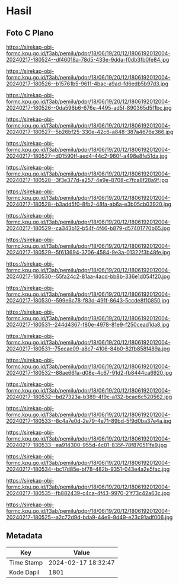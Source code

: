 # Hasil

## Foto C Plano

https://sirekap-obj-formc.kpu.go.id/f3ab/pemilu/pdpr/18/06/19/20/12/1806192012004-20240217-180524--df46018a-78d5-433e-9dda-f0db3fb0fe84.jpg

https://sirekap-obj-formc.kpu.go.id/f3ab/pemilu/pdpr/18/06/19/20/12/1806192012004-20240217-180526--b15761b5-9611-4bac-a9ad-fd6edb5b97d3.jpg

https://sirekap-obj-formc.kpu.go.id/f3ab/pemilu/pdpr/18/06/19/20/12/1806192012004-20240217-180526--0da596b6-676e-4495-ad5f-890365d5f1bc.jpg

https://sirekap-obj-formc.kpu.go.id/f3ab/pemilu/pdpr/18/06/19/20/12/1806192012004-20240217-180527--5b26bf25-330e-42c6-a848-387a4676e366.jpg

https://sirekap-obj-formc.kpu.go.id/f3ab/pemilu/pdpr/18/06/19/20/12/1806192012004-20240217-180527--d01590ff-aed4-44c2-960f-a498e8fe51da.jpg

https://sirekap-obj-formc.kpu.go.id/f3ab/pemilu/pdpr/18/06/19/20/12/1806192012004-20240217-180528--3f3e377d-a257-4e9e-8708-c7fca8f28a9f.jpg

https://sirekap-obj-formc.kpu.go.id/f3ab/pemilu/pdpr/18/06/19/20/12/1806192012004-20240217-180528--b3add5f0-8fb2-48fa-ab6a-e3b05cb03920.jpg

https://sirekap-obj-formc.kpu.go.id/f3ab/pemilu/pdpr/18/06/19/20/12/1806192012004-20240217-180529--ca343b12-b54f-4f46-b879-d57401770b65.jpg

https://sirekap-obj-formc.kpu.go.id/f3ab/pemilu/pdpr/18/06/19/20/12/1806192012004-20240217-180529--5f613694-3706-4584-9e3a-01322f3b48fe.jpg

https://sirekap-obj-formc.kpu.go.id/f3ab/pemilu/pdpr/18/06/19/20/12/1806192012004-20240217-180530--55fa24c2-81aa-4acd-bb8b-336e1d054f20.jpg

https://sirekap-obj-formc.kpu.go.id/f3ab/pemilu/pdpr/18/06/19/20/12/1806192012004-20240217-180530--599e6c78-f83d-491f-8643-5ccde8f10850.jpg

https://sirekap-obj-formc.kpu.go.id/f3ab/pemilu/pdpr/18/06/19/20/12/1806192012004-20240217-180531--244d4367-f80e-4978-81e9-f250cead1da8.jpg

https://sirekap-obj-formc.kpu.go.id/f3ab/pemilu/pdpr/18/06/19/20/12/1806192012004-20240217-180531--75ecae09-a8c7-4106-84b0-82fb858f489a.jpg

https://sirekap-obj-formc.kpu.go.id/f3ab/pemilu/pdpr/18/06/19/20/12/1806192012004-20240217-180532--88ae661a-d08e-4c67-91d2-fb8444ca6920.jpg

https://sirekap-obj-formc.kpu.go.id/f3ab/pemilu/pdpr/18/06/19/20/12/1806192012004-20240217-180532--bd27323a-b389-4f9c-a132-bcac6c520562.jpg

https://sirekap-obj-formc.kpu.go.id/f3ab/pemilu/pdpr/18/06/19/20/12/1806192012004-20240217-180533--8c4a7e0d-2e79-4e71-89bd-5f9d0ba37e4a.jpg

https://sirekap-obj-formc.kpu.go.id/f3ab/pemilu/pdpr/18/06/19/20/12/1806192012004-20240217-180533--ea914300-955d-4c01-835f-78f870511fe9.jpg

https://sirekap-obj-formc.kpu.go.id/f3ab/pemilu/pdpr/18/06/19/20/12/1806192012004-20240217-180534--bc17d85e-bf78-482b-9351-043e4a2e5fac.jpg

https://sirekap-obj-formc.kpu.go.id/f3ab/pemilu/pdpr/18/06/19/20/12/1806192012004-20240217-180535--fb882439-c4ca-4f43-9970-21f73c42a63c.jpg

https://sirekap-obj-formc.kpu.go.id/f3ab/pemilu/pdpr/18/06/19/20/12/1806192012004-20240217-180525--a2c72d9d-bda9-44e9-9d49-e23c91adf006.jpg


## Metadata

| Key        | Value               |
| ---------- | ------------------- |
| Time Stamp | 2024-02-17 18:32:47 |
| Kode Dapil | 1801                |



